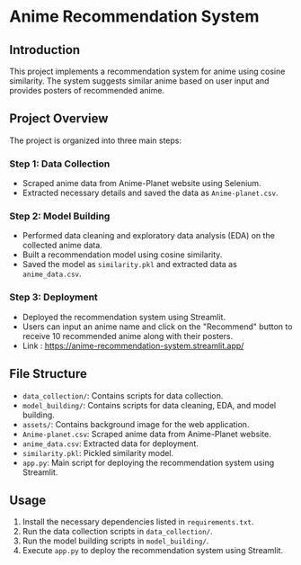 # Anime Recommendation System

## Introduction
This project implements a recommendation system for anime using cosine similarity. The system suggests similar anime based on user input and provides posters of recommended anime.

## Project Overview
The project is organized into three main steps:

### Step 1: Data Collection
- Scraped anime data from Anime-Planet website using Selenium.
- Extracted necessary details and saved the data as `Anime-planet.csv`.

### Step 2: Model Building
- Performed data cleaning and exploratory data analysis (EDA) on the collected anime data.
- Built a recommendation model using cosine similarity.
- Saved the model as `similarity.pkl` and extracted data as `anime_data.csv`.

### Step 3: Deployment
- Deployed the recommendation system using Streamlit.
- Users can input an anime name and click on the "Recommend" button to receive 10 recommended anime along with their posters.
- Link : https://anime-recommendation-system.streamlit.app/

## File Structure
- `data_collection/`: Contains scripts for data collection.
- `model_building/`: Contains scripts for data cleaning, EDA, and model building.
- `assets/`: Contains background image for the web application.
- `Anime-planet.csv`: Scraped anime data from Anime-Planet website.
- `anime_data.csv`: Extracted data for deployment.
- `similarity.pkl`: Pickled similarity model.
- `app.py`: Main script for deploying the recommendation system using Streamlit.

## Usage
1. Install the necessary dependencies listed in `requirements.txt`.
2. Run the data collection scripts in `data_collection/`.
3. Run the model building scripts in `model_building/`.
4. Execute `app.py` to deploy the recommendation system using Streamlit.
